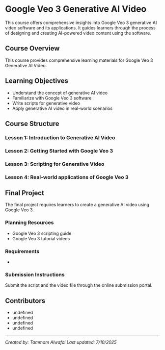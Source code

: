 # Google Veo 3 Generative AI Video

This course offers comprehensive insights into Google Veo 3 generative AI video software and its applications. It guides learners through the process of designing and creating AI-powered video content using the software.

## Course Overview

This course provides comprehensive learning materials for Google Veo 3 Generative AI Video.

## Learning Objectives

- Understand the concept of generative AI video
- Familiarize with Google Veo 3 software
- Write scripts for generative video
- Apply generative AI video in real-world scenarios

## Course Structure

### Lesson 1: Introduction to Generative AI Video
### Lesson 2: Getting Started with Google Veo 3
### Lesson 3: Scripting for Generative Video
### Lesson 4: Real-world applications of Google Veo 3

## Final Project

The final project requires learners to create a generative AI video using Google Veo 3.

### Planning Resources

- Google Veo 3 scripting guide
- Google Veo 3 tutorial videos

### Requirements

- 

### Submission Instructions

Submit the script and the video file through the online submission portal.

## Contributors

- undefined
- undefined
- undefined
- undefined

---

*Created by: Tammam Alwafai*
*Last updated: 7/10/2025*